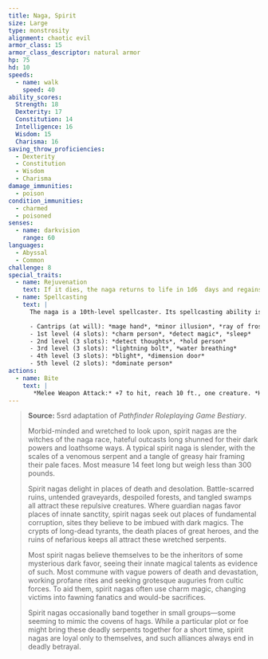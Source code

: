```yaml
---
title: Naga, Spirit
size: Large
type: monstrosity
alignment: chaotic evil
armor_class: 15
armor_class_descriptor: natural armor
hp: 75
hd: 10
speeds:
  - name: walk
    speed: 40
ability_scores:
  Strength: 18
  Dexterity: 17
  Constitution: 14
  Intelligence: 16
  Wisdom: 15
  Charisma: 16
saving_throw_proficiencies:
  - Dexterity
  - Constitution
  - Wisdom
  - Charisma
damage_immunities:
  - poison
condition_immunities:
  - charmed
  - poisoned
senses:
  - name: darkvision
    range: 60
languages:
  - Abyssal
  - Common
challenge: 8
special_traits:
  - name: Rejuvenation
    text: If it dies, the naga returns to life in 1d6  days and regains all its hit points. Only a *wish* spell can prevent this trait from functioning.
  - name: Spellcasting
    text: |
      The naga is a 10th-level spellcaster. Its spellcasting ability is Intelligence (spell save DC 14, +6  to hit with spell attacks), and it needs only verbal components to cast its spells. It has the following wizard spells prepared:

      - Cantrips (at will): *mage hand*, *minor illusion*, *ray of frost*
      - 1st level (4 slots): *charm person*, *detect magic*, *sleep*
      - 2nd level (3 slots): *detect thoughts*, *hold person*
      - 3rd level (3 slots): *lightning bolt*, *water breathing*
      - 4th level (3 slots): *blight*, *dimension door*
      - 5th level (2 slots): *dominate person*
actions:
  - name: Bite
    text: |
       *Melee Weapon Attack:* +7 to hit, reach 10 ft., one creature. *Hit:* 7 (1d6 + 4) piercing damage, and the target must make a DC 13 Constitution saving throw, taking 31 (7d8) poison damage on a failed save, or half as much damage on a successful one.
---
```


> **Source:** 5srd adaptation of *Pathfinder Roleplaying Game Bestiary*.
>
> Morbid-minded and wretched to look upon, spirit nagas are the witches of the naga race, hateful outcasts long shunned for their dark powers and loathsome ways. A typical spirit naga is slender, with the scales of a venomous serpent and a tangle of greasy hair framing their pale faces. Most measure 14 feet long but weigh less than 300 pounds.
>
> Spirit nagas delight in places of death and desolation. Battle-scarred ruins, untended graveyards, despoiled forests, and tangled swamps all attract these repulsive creatures. Where guardian nagas favor places of innate sanctity, spirit nagas seek out places of fundamental corruption, sites they believe to be imbued with dark magics. The crypts of long-dead tyrants, the death places of great heroes, and the ruins of nefarious keeps all attract these wretched serpents.
>
> Most spirit nagas believe themselves to be the inheritors of some mysterious dark favor, seeing their innate magical talents as evidence of such. Most commune with vague powers of death and devastation, working profane rites and seeking grotesque auguries from cultic forces. To aid them, spirit nagas often use charm magic, changing victims into fawning fanatics and would-be sacrifices.
>
> Spirit nagas occasionally band together in small groups—some seeming to mimic the covens of hags. While a particular plot or foe might bring these deadly serpents together for a short time, spirit nagas are loyal only to themselves, and such alliances always end in deadly betrayal.
